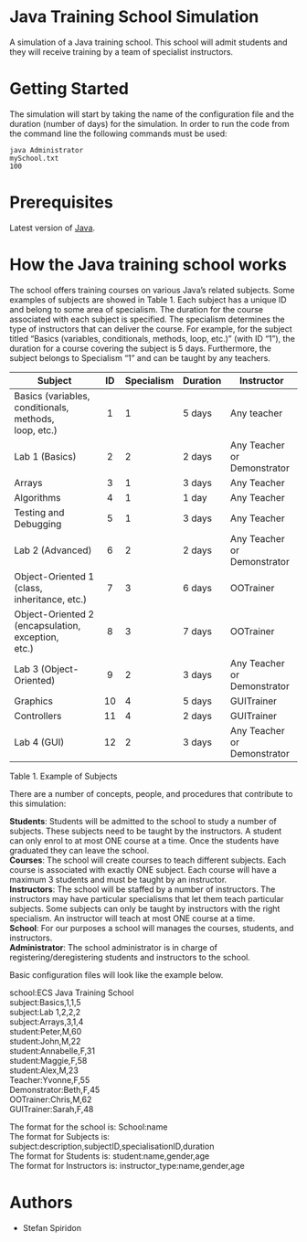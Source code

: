 # Java Training School Simulation
A simulation of a Java training school. This school will admit students and they will receive training by a team of specialist instructors.

# Getting Started
The simulation will start by taking the name of the configuration file and the duration (number of days) for the simulation.
In order to run the code from the command line the following commands must be used:
```
java Administrator
mySchool.txt       
100                
```

# Prerequisites
Latest version of [Java](https://www.java.com/en/download/).

# How the Java training school works
The school offers training courses on various Java’s related subjects. Some examples of subjects are
showed in Table 1. Each subject has a unique ID and belong to some area of specialism. The duration for the course
associated with each subject is specified. The specialism determines the type of instructors that can deliver
the course. For example, for the subject titled “Basics (variables, conditionals, methods, loop, etc.)” (with ID
“1”), the duration for a course covering the subject is 5 days. Furthermore, the subject belongs to
Specialism “1” and can be taught by any teachers. 

|      Subject     | ID | Specialism | Duration | Instructor |
| ---------------- |:--:| ---------- | -------- | ---------- |
|Basics (variables,<br>conditionals, methods,<br>loop, etc.)|1|1|5 days|Any teacher|
|Lab 1 (Basics)|2|2|2 days|Any Teacher <br>or Demonstrator|
|Arrays|3|1|3 days|Any Teacher|
|Algorithms|4|1|1 day|Any Teacher|
|Testing and Debugging|5|1|3 days|Any Teacher|
|Lab 2 (Advanced)|6|2|2 days|Any Teacher <br>or Demonstrator|
|Object-Oriented 1 (class,<br> inheritance, etc.)|7|3|6 days|OOTrainer|
|Object-Oriented 2 <br>(encapsulation, exception,<br> etc.)|8|3|7 days|OOTrainer|
|Lab 3 (Object-Oriented)|9|2|3 days|Any Teacher <br>or Demonstrator|
|Graphics|10|4|5 days|GUITrainer|
|Controllers|11|4|2 days|GUITrainer|
|Lab 4 (GUI)|12|2|3 days|Any Teacher <br>or Demonstrator

Table 1. Example of Subjects

There are a number of concepts, people, and procedures that contribute to this simulation:

**Students**: Students will be admitted to the school to study a number of subjects. These subjects need to be
taught by the instructors. A student can only enrol to at most ONE course at a time. Once the students have
graduated they can leave the school.<br>
**Courses**: The school will create courses to teach different subjects. Each course is associated with exactly
ONE subject. Each course will have a maximum 3 students and must be taught by an instructor.<br>
**Instructors**: The school will be staffed by a number of instructors. The instructors may have particular
specialisms that let them teach particular subjects. Some subjects can only be taught by instructors with
the right specialism. An instructor will teach at most ONE course at a time.<br>
**School**: For our purposes a school will manages the courses, students, and instructors.<br>
**Administrator**: The school administrator is in charge of registering/deregistering students and instructors
to the school.

Basic configuration files will look like the example below. 

school:ECS Java Training School<br>
subject:Basics,1,1,5<br>
subject:Lab 1,2,2,2<br>
subject:Arrays,3,1,4<br>
student:Peter,M,60<br>
student:John,M,22<br>
student:Annabelle,F,31<br>
student:Maggie,F,58<br>
student:Alex,M,23<br>
Teacher:Yvonne,F,55<br>
Demonstrator:Beth,F,45<br>
OOTrainer:Chris,M,62<br>
GUITrainer:Sarah,F,48<br>

The format for the school is: 
School:name<br>
The format for Subjects is: 
subject:description,subjectID,specialisationID,duration<br>
The format for Students is: 
student:name,gender,age<br>
The format for Instructors is: 
instructor_type:name,gender,age

# Authors
* Stefan Spiridon
